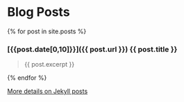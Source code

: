 
# Blog Posts

{% for post in site.posts %}
### [{{post.date[0,10]}}]({{ post.url }}) {{ post.title }}

> {{ post.excerpt }}

{% endfor %}



[More details on Jekyll posts](https://jekyllrb.com/docs/posts/)

